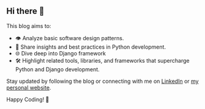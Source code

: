 ## Hi there 👋

This blog aims to:

- 👁️ Analyze basic software design patterns.
- 🐍 Share insights and best practices in Python development.
- 🌐 Dive deep into Django framework
- 🛠 Highlight related tools, libraries, and frameworks that supercharge Python and Django development.

Stay updated by following the blog or connecting with me on [LinkedIn](https://www.linkedin.com/in/o-yefymenko) or [my personal website](https://olenayefymenko.github.io/blog).

Happy Coding! 🚀